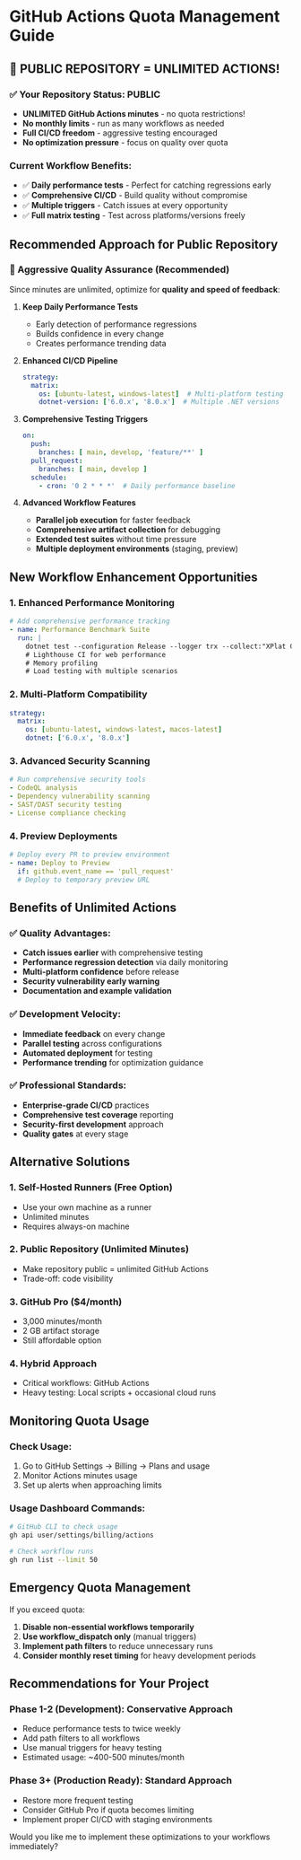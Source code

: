 # GitHub Actions Quota Management Guide

## 🎉 PUBLIC REPOSITORY = UNLIMITED ACTIONS!

### ✅ **Your Repository Status: PUBLIC**
- **UNLIMITED GitHub Actions minutes** - no quota restrictions!
- **No monthly limits** - run as many workflows as needed
- **Full CI/CD freedom** - aggressive testing encouraged
- **No optimization pressure** - focus on quality over quota

### Current Workflow Benefits:
- ✅ **Daily performance tests** - Perfect for catching regressions early
- ✅ **Comprehensive CI/CD** - Build quality without compromise  
- ✅ **Multiple triggers** - Catch issues at every opportunity
- ✅ **Full matrix testing** - Test across platforms/versions freely

## Recommended Approach for Public Repository

### **🚀 Aggressive Quality Assurance** (Recommended)
Since minutes are unlimited, optimize for **quality and speed of feedback**:

1. **Keep Daily Performance Tests**
   - Early detection of performance regressions
   - Builds confidence in every change
   - Creates performance trending data

2. **Enhanced CI/CD Pipeline**
   ```yaml
   strategy:
     matrix:
       os: [ubuntu-latest, windows-latest]  # Multi-platform testing
       dotnet-version: ['6.0.x', '8.0.x']  # Multiple .NET versions
   ```

3. **Comprehensive Testing Triggers**
   ```yaml
   on:
     push:
       branches: [ main, develop, 'feature/**' ]
     pull_request:
       branches: [ main, develop ]
     schedule:
       - cron: '0 2 * * *'  # Daily performance baseline
   ```

4. **Advanced Workflow Features**
   - **Parallel job execution** for faster feedback
   - **Comprehensive artifact collection** for debugging
   - **Extended test suites** without time pressure
   - **Multiple deployment environments** (staging, preview)

## New Workflow Enhancement Opportunities

### **1. Enhanced Performance Monitoring**
```yaml
# Add comprehensive performance tracking
- name: Performance Benchmark Suite
  run: |
    dotnet test --configuration Release --logger trx --collect:"XPlat Code Coverage"
    # Lighthouse CI for web performance
    # Memory profiling
    # Load testing with multiple scenarios
```

### **2. Multi-Platform Compatibility**
```yaml
strategy:
  matrix:
    os: [ubuntu-latest, windows-latest, macos-latest]
    dotnet: ['6.0.x', '8.0.x']
```

### **3. Advanced Security Scanning**
```yaml
# Run comprehensive security tools
- CodeQL analysis
- Dependency vulnerability scanning  
- SAST/DAST security testing
- License compliance checking
```

### **4. Preview Deployments**
```yaml
# Deploy every PR to preview environment
- name: Deploy to Preview
  if: github.event_name == 'pull_request'
  # Deploy to temporary preview URL
```

## Benefits of Unlimited Actions

### **✅ Quality Advantages:**
- **Catch issues earlier** with comprehensive testing
- **Performance regression detection** via daily monitoring  
- **Multi-platform confidence** before release
- **Security vulnerability early warning**
- **Documentation and example validation**

### **✅ Development Velocity:**
- **Immediate feedback** on every change
- **Parallel testing** across configurations
- **Automated deployment** for testing
- **Performance trending** for optimization guidance

### **✅ Professional Standards:**
- **Enterprise-grade CI/CD** practices
- **Comprehensive test coverage** reporting
- **Security-first development** approach
- **Quality gates** at every stage

## Alternative Solutions

### **1. Self-Hosted Runners** (Free Option)
- Use your own machine as a runner
- Unlimited minutes
- Requires always-on machine

### **2. Public Repository** (Unlimited Minutes)
- Make repository public = unlimited GitHub Actions
- Trade-off: code visibility

### **3. GitHub Pro** ($4/month)
- 3,000 minutes/month
- 2 GB artifact storage
- Still affordable option

### **4. Hybrid Approach**
- Critical workflows: GitHub Actions
- Heavy testing: Local scripts + occasional cloud runs

## Monitoring Quota Usage

### Check Usage:
1. Go to GitHub Settings → Billing → Plans and usage
2. Monitor Actions minutes usage
3. Set up alerts when approaching limits

### Usage Dashboard Commands:
```bash
# GitHub CLI to check usage
gh api user/settings/billing/actions

# Check workflow runs
gh run list --limit 50
```

## Emergency Quota Management

If you exceed quota:
1. **Disable non-essential workflows temporarily**
2. **Use workflow_dispatch only** (manual triggers)
3. **Implement path filters** to reduce unnecessary runs
4. **Consider monthly reset timing** for heavy development periods

## Recommendations for Your Project

### **Phase 1-2 (Development)**: Conservative Approach
- Reduce performance tests to twice weekly
- Add path filters to all workflows  
- Use manual triggers for heavy testing
- Estimated usage: ~400-500 minutes/month

### **Phase 3+ (Production Ready)**: Standard Approach  
- Restore more frequent testing
- Consider GitHub Pro if quota becomes limiting
- Implement proper CI/CD with staging environments

Would you like me to implement these optimizations to your workflows immediately?

